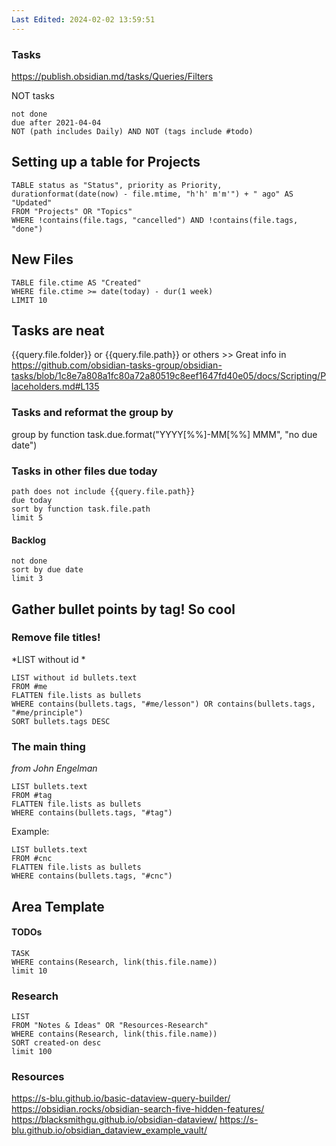 ```yaml
---
Last Edited: 2024-02-02 13:59:51
---
```


### Tasks 
https://publish.obsidian.md/tasks/Queries/Filters

NOT tasks 
```tasks
not done 
due after 2021-04-04
NOT (path includes Daily) AND NOT (tags include #todo)
```


## Setting up a table for Projects

```dataview
TABLE status as "Status", priority as Priority, durationformat(date(now) - file.mtime, "h'h' m'm'") + " ago" AS "Updated"
FROM "Projects" OR "Topics"
WHERE !contains(file.tags, "cancelled") AND !contains(file.tags, "done")
```



## New Files

```dataview
TABLE file.ctime AS "Created"
WHERE file.ctime >= date(today) - dur(1 week)
LIMIT 10
```

## Tasks are neat

{{query.file.folder}} or {{query.file.path}} or others >> 
Great info in https://github.com/obsidian-tasks-group/obsidian-tasks/blob/1c8e7a808a1fc80a72a80519c8eef1647fd40e05/docs/Scripting/Placeholders.md#L135

### Tasks and reformat the group by 

group by function task.due.format("YYYY[%%]-MM[%%] MMM", "no due date")

### Tasks in other files due today
```tasks
path does not include {{query.file.path}}
due today
sort by function task.file.path
limit 5
```
#### Backlog
```tasks 
not done
sort by due date
limit 3
```

## Gather bullet points by tag! So cool 

### Remove file titles!
*LIST without id *
```dataview
LIST without id bullets.text
FROM #me
FLATTEN file.lists as bullets
WHERE contains(bullets.tags, "#me/lesson") OR contains(bullets.tags, "#me/principle")
SORT bullets.tags DESC
```

### The main thing
*from John Engelman*

```dataview
LIST bullets.text
FROM #tag
FLATTEN file.lists as bullets
WHERE contains(bullets.tags, "#tag")
```
Example: 

```dataview
LIST bullets.text
FROM #cnc
FLATTEN file.lists as bullets
WHERE contains(bullets.tags, "#cnc")
```

## Area Template 
#### TODOs
```dataview
TASK
WHERE contains(Research, link(this.file.name))
limit 10
```

### Research
```dataview
LIST
FROM "Notes & Ideas" OR "Resources-Research"
WHERE contains(Research, link(this.file.name))
SORT created-on desc
limit 100
```



### Resources 
https://s-blu.github.io/basic-dataview-query-builder/
https://obsidian.rocks/obsidian-search-five-hidden-features/
https://blacksmithgu.github.io/obsidian-dataview/
https://s-blu.github.io/obsidian_dataview_example_vault/